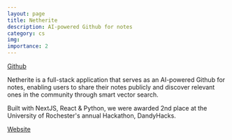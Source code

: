 ```yaml
---
layout: page
title: Netherite
description: AI-powered Github for notes
category: cs
img:
importance: 2
---
```


[Github](https://github.com/sidnarsipur/Netherite)

Netherite is a full-stack application that serves as an AI-powered Github for notes, enabling users to share their notes publicly and discover relevant ones in the community through smart vector search.

Built with NextJS, React & Python, we were awarded 2nd place at the University of Rochester's annual Hackathon, DandyHacks.

[Website](https://netherite.vercel.app/)

